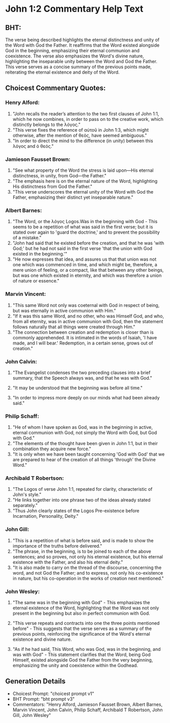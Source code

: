 # John 1:2 Commentary Help Text

## BHT:
The verse being described highlights the eternal distinctness and unity of the Word with God the Father. It reaffirms that the Word existed alongside God in the beginning, emphasizing their eternal communion and coexistence. The verse also emphasizes the Word's divine nature, highlighting the inseparable unity between the Word and God the Father. This verse serves as a concise summary of the previous points made, reiterating the eternal existence and deity of the Word.

## Choicest Commentary Quotes:
### Henry Alford:
1. "John recalls the reader’s attention to the two first clauses of John 1:1, which he now combines, in order to pass on to the creative work, which distinctly belongs to the λόγος."
2. "This verse fixes the reference of αὐτοῦ in John 1:3, which might otherwise, after the mention of θεός, have seemed ambiguous."
3. "In order to direct the mind to the difference (in unity) between this λόγος and ὁ θεός."

### Jamieson Fausset Brown:
1. "See what property of the Word the stress is laid upon—His eternal distinctness, in unity, from God—the Father."
2. "The emphasis here is on the eternal nature of the Word, highlighting His distinctness from God the Father."
3. "This verse underscores the eternal unity of the Word with God the Father, emphasizing their distinct yet inseparable nature."

### Albert Barnes:
1. "The Word, or the λόγος Logos.Was in the beginning with God - This seems to be a repetition of what was said in the first verse; but it is stated over again to 'guard the doctrine,' and to prevent the possibility of a mistake."
2. "John had said that he existed before the creation, and that he was 'with God;' but he had not said in the first verse 'that the union with God existed in the beginning.'"
3. "He now expresses that idea, and assures us that that union was not one which was commenced in time, and which might be, therefore, a mere union of feeling, or a compact, like that between any other beings, but was one which existed in eternity, and which was therefore a union of nature or essence."

### Marvin Vincent:
1. "This same Word not only was coeternal with God in respect of being, but was eternally in active communion with Him."
2. "If it was this same Word, and no other, who was Himself God, and who, from all eternity, was in active communion with God, then the statement follows naturally that all things were created through Him."
3. "The connection between creation and redemption is closer than is commonly apprehended. It is intimated in the words of Isaiah, 'I have made, and I will bear.' Redemption, in a certain sense, grows out of creation."

### John Calvin:
1. "The Evangelist condenses the two preceding clauses into a brief summary, that the Speech always was, and that he was with God." 

2. "It may be understood that the beginning was before all time." 

3. "In order to impress more deeply on our minds what had been already said."

### Philip Schaff:
1. "He of whom I have spoken as God, was in the beginning in active, eternal communion with God, not simply the Word with God, but God with God."
2. "The elements of the thought have been given in John 1:1, but in their combination they acquire new force."
3. "It is only when we have been taught concerning 'God with God' that we are prepared to hear of the creation of all things 'through' the Divine Word."

### Archibald T Robertson:
1. "The Logos of verse John 1:1, repeated for clarity, characteristic of John's style."
2. "He links together into one phrase two of the ideas already stated separately."
3. "Thus John clearly states of the Logos Pre-existence before Incarnation, Personality, Deity."

### John Gill:
1. "This is a repetition of what is before said, and is made to show the importance of the truths before delivered."
2. "The phrase, in the beginning, is to be joined to each of the above sentences; and so proves, not only his eternal existence, but his eternal existence with the Father, and also his eternal deity."
3. "It is also made to carry on the thread of the discourse, concerning the word, and not God the Father; and to express, not only his co-existence in nature, but his co-operation in the works of creation next mentioned."

### John Wesley:
1. "The same was in the beginning with God" - This emphasizes the eternal existence of the Word, highlighting that the Word was not only present in the beginning but also in perfect communion with God.

2. "This verse repeats and contracts into one the three points mentioned before" - This suggests that the verse serves as a summary of the previous points, reinforcing the significance of the Word's eternal existence and divine nature.

3. "As if he had said, This Word, who was God, was in the beginning, and was with God" - This statement clarifies that the Word, being God Himself, existed alongside God the Father from the very beginning, emphasizing the unity and coexistence within the Godhead.


## Generation Details
- Choicest Prompt: "choicest prompt v1"
- BHT Prompt: "bht prompt v3"
- Commentators: "Henry Alford, Jamieson Fausset Brown, Albert Barnes, Marvin Vincent, John Calvin, Philip Schaff, Archibald T Robertson, John Gill, John Wesley"

